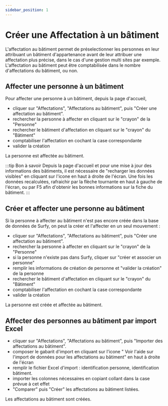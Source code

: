 ```yaml
---
sidebar_position: 1
---
```

# Créer une Affectation à un bâtiment

L'affectation au bâtiment permet de préselectionner les personnes en leur attribuant un bâtiment d'appartenance avant de leur attribuer une affectation plus précise, dans le cas d'une gestion multi sites par exemple.
L'affectation au bâtiment peut être comptabilisée dans le nombre d'affectations du bâtiment, ou non.


## Affecter une personne à un bâtiment

Pour affecter une personne à un bâtiment, depuis la page d'accueil,

-   cliquer sur "Affectations", "Affectations au bâtiment", puis "Créer une affectation au bâtiment".
-   rechercher la personne à affecter en cliquant sur le "crayon" de la "Personne"
-   rechercher le bâtiment d'affectation en cliquant sur le "crayon" du "Bâtiment"
-   comptabiliser l'affectation en cochant la case correspondante
-   valider la création

La personne est affectée au bâtiment.

:::tip Bon à savoir
Depuis la page d'accueil et pour une mise à jour des informations des bâtiments, il est nécessaire de "recharger les données visibles" en cliquant sur l'icone en haut à droite de l'écran. Une fois les données recalculées, rafraichir par la flèche tournante en haut à gauche de l'écran, ou par F5 afin d'obtenir les bonnes informations sur la fiche du bâtiment.
:::

## Créer et affecter une personne au bâtiment

Si la personne à affecter au bâtiment n'est pas encore créée dans la base de données de Surfy, on peut la créer et l'affecter en un seul mouvement :

-   cliquer sur "Affectations", "Affectations au bâtiment", puis "Créer une affectation au bâtiment".
-   rechercher la personne à affecter en cliquant sur le "crayon" de la "Personne"
-   si la personne n'existe pas dans Surfy, cliquer sur "créer et associer un personne"
-   remplir les informations de création de personne et "valider la création" de la personne
-   rechercher le bâtiment d'affectation en cliquant sur le "crayon" du "Bâtiment"
-   comptabiliser l'affectation en cochant la case correspondante
-   valider la création

La personne est créée et affectée au bâtiment.

## Affecter des personnes au bâtiment par import Excel

-   cliquer sur "Affectations", "Affectations au bâtiment", puis "Importer des affectations au bâtiment".
-   composer le gabarit d'import en cliquant sur l'icone " Voir l'aide sur l'import de données pour les affectations au bâtiment" en haut à droite de l'écran
-   remplir le fichier Excel d'import : identification personne, identification bâtiment.
-   importer les colonnes nécessaires en copiant collant dans la case prévue à cet effet
-   "Comparer" puis "Créer" les affectations au bâtiment listées.

Les affectations au bâtiment sont créées.